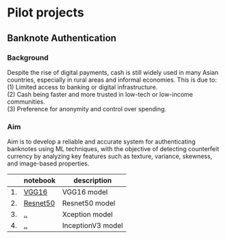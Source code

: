 # Pilot projects

## Banknote Authentication
### Background
Despite the rise of digital payments, cash is still widely used in many Asian countries, especially in rural areas and informal economies. This is due to:
<br> (1) Limited access to banking or digital infrastructure.
<br> (2) Cash being faster and more trusted in low-tech or low-income communities.
<br> (3) Preference for anonymity and control over spending.

### Aim
Aim is to develop a reliable and accurate system for authenticating banknotes using ML techniques, with the objective of detecting counterfeit currency by analyzing key features such as texture, variance, skewness, and image-based properties.


|   | notebook                      | description                    |
|---|-------------------------------|--------------------------------|
|1. |[VGG16](https://github.com/doscsy12/ADI_projects/blob/main/PILOT/VGG16_model.ipynb) | VGG16 model |
|2. |[Resnet50](https://github.com/doscsy12/ADI_projects/blob/main/PILOT/Resnet50_model.ipynb) | Resnet50 model |
|3. |[..](..)  | Xception model |
|4. |[..](..)  | InceptionV3 model |

